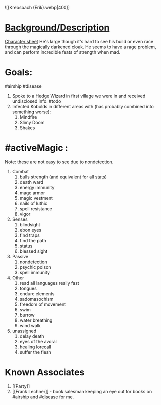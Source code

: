 ![[Krebsbach (Erik).webp|400]]
# [Background/Description](https://docs.google.com/document/d/1amcSsvGzt02VlYAdTWFCp3Gj0ezq9Q-TkjC7ziZGpIQ/edit?usp=sharing)
[Character sheet](https://docs.google.com/spreadsheets/d/1HPhUFS3AUT3RkTM11-sDJ1P9zACjIyITiM3daA0jNVI/edit)
He's large though it's hard to see his build or even race through the magically darkened cloak.
He seems to have a rage problem, and can perform incredible feats of strength when mad.

# Goals:
#airship #disease 
1. Spoke to a Hedge Wizard in first village we were in and received undisclosed info. #todo 
2. Infected Kobolds in different areas with (has probably combined into something worse):
	1. Mindfire
	2. Slimy Doom
	3. Shakes

# #activeMagic :
Note: these are not easy to see due to nondetection.
1. Combat
	1. bulls strength (and equivalent for all stats)
	2. death ward
	3. energy immunity
	4. mage armor
	5. magic vestment
	6. nails of luthic
	7. spell resistance
	8. vigor
2. Senses
	1. blindsight
	2. ebon eyes
	3. find traps
	4. find the path
	5. status
	6. blessed sight
3. Passive
	1. nondetection
	2. psychic poison
	3. spell immunity
4. Other
	1. read all languages really fast
	2. tongues
	3. endure elements
	4. sadomasochism
	5. freedom of movement
	6. swim
	7. burrow
	8. water breathing
	9. wind walk
5. unassigned
	1. delay death
	2. eyes of the avoral
	3. healing lorecall
	4. suffer the flesh

# Known Associates
1. [[Party]]
2. [[Frank Lechner]] - book salesman keeping an eye out for books on #airship and #disease for me.

